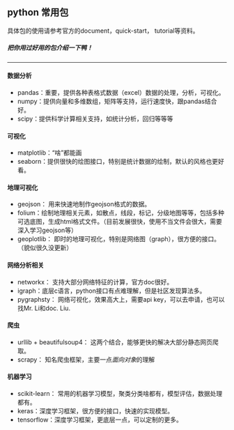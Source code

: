## python 常用包

具体包的使用请参考官方的document，quick-start， tutorial等资料。

##### 把你用过好用的包介绍一下鸭！

---

#### 数据分析

- pandas：重要，提供各种表格式数据（excel）数据的处理，分析，可视化。
- numpy：提供向量和多维数组，矩阵等支持，运行速度快，跟pandas结合好。
- scipy：提供科学计算相关支持，如统计分析，回归等等等



#### 可视化

- matplotlib：“啥”都能画
- seaborn：提供很快的绘图接口，特别是统计数据的绘制，默认的风格也更好看。



#### 地理可视化

- geojson： 用来快速地制作geojson格式的数据。
- folium：绘制地理相关元素，如散点，线段，标记，分级地图等等，包括多种可选底图，生成html格式文件。（目前发展很快，使用不当文件会很大，需要深入学习geojson等）
- geoplotlib： 即时的地理可视化，特别是网络图（graph），很方便的接口。（貌似很久没更新）



#### 网络分析相关

- networkx： 支持大部分网络特征的计算，官方doc很好。
- igraph：底层c语言，python接口有点难理解，但是社区发现算法多。
- pygraphsty： 网络可视化，效果高大上，需要api key，可以去申请，也可以找Mr. Li和doc. Liu.


#### 爬虫
- urllib + beautifulsoup4： 这两个结合，能够更快的解决大部分静态网页爬取。
- scrapy： 知名爬虫框架，主要一点*面向对象*的理解



#### 机器学习

- scikit-learn： 常用的机器学习模型，聚类分类啥都有，模型评估，数据处理都有。
- keras：深度学习框架，很方便的接口，快速的实现模型。
- tensorflow：深度学习框架，更底层一点，可以定制的更多。